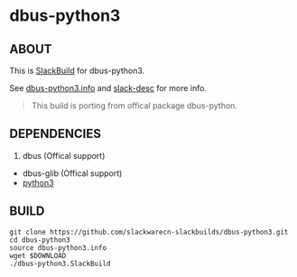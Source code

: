 # dbus-python3

## ABOUT

This is [SlackBuild](http://docs.slackware.com/slackware:slackbuild_scripts) for dbus-python3.

See [dbus-python3.info](dbus-python3.info) and [slack-desc](slack-desc) for more info.

> This build is porting from offical package dbus-python.

## DEPENDENCIES

1. dbus (Offical support)
+ dbus-glib (Offical support)
+ [python3](https://slackbuilds.org/repository/14.2/python/python3/)

## BUILD

```
git clone https://github.com/slackwarecn-slackbuilds/dbus-python3.git
cd dbus-python3
source dbus-python3.info
wget $DOWNLOAD
./dbus-python3.SlackBuild
```

